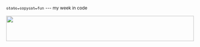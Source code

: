 [<sub>`stats.copycat.fun`</sub>](https://stats.copycat.fun) <sub>--- my week in code</sub>

<a href="https://stats.copycat.fun"><img src="https://stats.copycat.fun/bucket-timeline.svg?b=1d4ed8" style="width:100%;height:69px;"></a>

